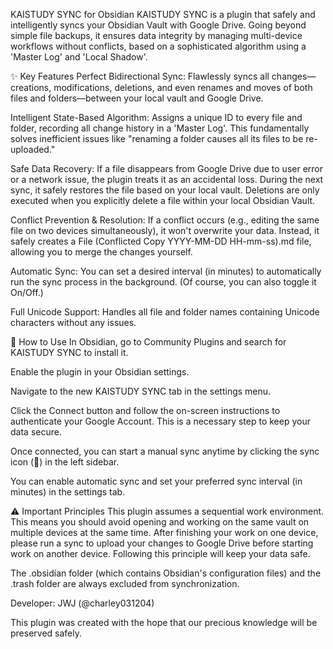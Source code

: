 KAISTUDY SYNC for Obsidian
KAISTUDY SYNC is a plugin that safely and intelligently syncs your Obsidian Vault with Google Drive. Going beyond simple file backups, it ensures data integrity by managing multi-device workflows without conflicts, based on a sophisticated algorithm using a 'Master Log' and 'Local Shadow'.

✨ Key Features
Perfect Bidirectional Sync: Flawlessly syncs all changes—creations, modifications, deletions, and even renames and moves of both files and folders—between your local vault and Google Drive.

Intelligent State-Based Algorithm: Assigns a unique ID to every file and folder, recording all change history in a 'Master Log'. This fundamentally solves inefficient issues like "renaming a folder causes all its files to be re-uploaded."

Safe Data Recovery: If a file disappears from Google Drive due to user error or a network issue, the plugin treats it as an accidental loss. During the next sync, it safely restores the file based on your local vault. Deletions are only executed when you explicitly delete a file within your local Obsidian Vault.

Conflict Prevention & Resolution: If a conflict occurs (e.g., editing the same file on two devices simultaneously), it won't overwrite your data. Instead, it safely creates a File (Conflicted Copy YYYY-MM-DD HH-mm-ss).md file, allowing you to merge the changes yourself.

Automatic Sync: You can set a desired interval (in minutes) to automatically run the sync process in the background. (Of course, you can also toggle it On/Off.)

Full Unicode Support: Handles all file and folder names containing Unicode characters without any issues.

🚀 How to Use
In Obsidian, go to Community Plugins and search for KAISTUDY SYNC to install it.

Enable the plugin in your Obsidian settings.

Navigate to the new KAISTUDY SYNC tab in the settings menu.

Click the Connect button and follow the on-screen instructions to authenticate your Google Account. This is a necessary step to keep your data secure.

Once connected, you can start a manual sync anytime by clicking the sync icon (🔄) in the left sidebar.

You can enable automatic sync and set your preferred sync interval (in minutes) in the settings tab.

⚠️ Important Principles
This plugin assumes a sequential work environment. This means you should avoid opening and working on the same vault on multiple devices at the same time. After finishing your work on one device, please run a sync to upload your changes to Google Drive before starting work on another device. Following this principle will keep your data safe.

The .obsidian folder (which contains Obsidian's configuration files) and the .trash folder are always excluded from synchronization.

Developer: JWJ (@charley031204)

This plugin was created with the hope that our precious knowledge will be preserved safely.
